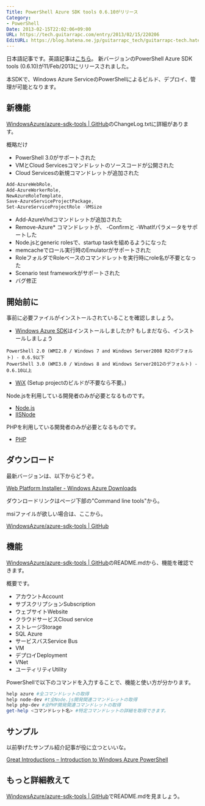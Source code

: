 ```yaml
---
Title: PowerShell Azure SDK tools 0.6.10がリリース
Category:
- PowerShell
Date: 2013-02-15T22:02:06+09:00
URL: https://tech.guitarrapc.com/entry/2013/02/15/220206
EditURL: https://blog.hatena.ne.jp/guitarrapc_tech/guitarrapc-tech.hatenablog.com/atom/entry/6802418398340412503
---
```


<!--
Date: 2013-02-15T22:02:06+09:00
URL: https://tech.guitarrapc.com/entry/2013/02/15/220206
-->

日本語記事です。英語記事は[こちら](http://guitarrapc.wordpress.com/2013/02/16/powershell-new-version-of-the-azure-sdk-has-been-released/?preview=true&amp;preview_id=1672)。
新バージョンのPowerShell Azure SDK tools (0.6.10)が11/Feb/2013にリリースされました。

本SDKで、Windows Azure ServiceのPowerShellによるビルド、デプロイ、管理が可能となります。

## 新機能

[WindowsAzure/azure-sdk-tools | GitHub](https://github.com/WindowsAzure/azure-sdk-tools)のChangeLog.txtに詳細があります。

概略だけ

- PowerShell 3.0がサポートされた
- VMとCloud Servicesコマンドレットのソースコードが公開された
- Cloud Servicesの新規コマンドレットが追加された

```ps1
Add-AzureWebRole,
Add-AzureWorkerRole,
NewAzureRoleTemplate,
Save-AzureServiceProjectPackage,
Set-AzureServiceProjectRole -VMSize
```

- Add-AzureVhdコマンドレットが追加された
- Remove-Azure* コマンドレットが、 -Confirmと -WhatIfパラメータをサポートした
- Node.jsとgeneric rolesで、startup taskを組めるようになった
- memcacheでロール実行時のEmulatorがサポートされた
- RoleフォルダでRoleベースのコマンドレットを実行時にrole名が不要となった
- Scenario test frameworkがサポートされた
- バグ修正


## 開始前に

事前に必要ファイルがインストールされていることを確認しましょう。

-  [Windows Azure SDK](http://www.windowsazure.com/en-us/downloads/?fb=ja-jp)はインストールしましたか? もしまだなら、インストールしましょう

```
PowerShell 2.0 (WMI2.0 / Windows 7 and Windows Server2008 R2のデフォルト) - 0.6.9以下
PowerShell 3.0 (WMI3.0 / Windows 8 and Windows Server2012のデフォルト) - 0.6.10以上
```

- [WiX](http://wix.sourceforge.net/) (Setup projectのビルドが不要なら不要。)

Node.jsを利用している開発者のみが必要となるものです。

- [Node.js](http://nodejs.org/)
- [IISNode](https://github.com/tjanczuk/iisnode)


PHPを利用している開発者のみが必要となるものです。

- [PHP](http://php.iis.net/)

## ダウンロード

最新バージョンは、以下からどうぞ。

[Web Platform Installer - Windows Azure Downloads](http://www.windowsazure.com/en-us/downloads/)

ダウンロードリンクはページ下部の"Command line tools"から。

msiファイルが欲しい場合は、ここから。

[WindowsAzure/azure-sdk-tools  | GitHub](https://github.com/WindowsAzure/azure-sdk-tools)

## 機能

[WindowsAzure/azure-sdk-tools  | GitHub](https://github.com/WindowsAzure/azure-sdk-tools)のREADME.mdから、機能を確認できます。

概要です。

- アカウントAccount
- サブスクリプションSubscription
- ウェブサイトWebsite
- クラウドサービスCloud service
- ストレージStorage
- SQL Azure
- サービスバスService Bus
- VM
- デプロイDeployment
- VNet
- ユーティリティUtility


PowerShellで以下のコマンドを入力することで、機能と使い方が分かります。

```ps1
help azure #全コマンドレットの取得
help node-dev #t全Node.js開発関連コマンドレットの取得
help php-dev #全PHP開発関連コマンドレットの取得
get-help <コマンドレット名> #特定コマンドレットの詳細を取得できます。
```

## サンプル

以前挙げたサンプル紹介記事が役に立つといいな。

[Great Introductions – Introduction to Windows Azure PowerShell](http://guitarrapc.wordpress.com/2013/02/11/great-introductions-introduction-to-windows-azure-powershell/)

## もっと詳細教えて

[WindowsAzure/azure-sdk-tools | GitHub](https://github.com/WindowsAzure/azure-sdk-tools)でREADME.mdを見ましょう。
